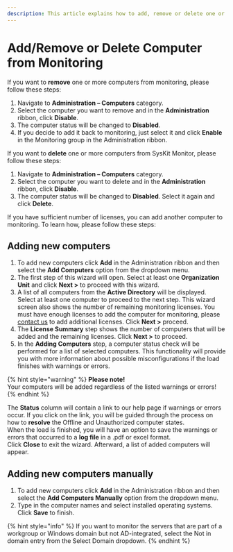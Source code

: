 ```yaml
---
description: This article explains how to add, remove or delete one or more computers from monitoring.
---
```


# Add/Remove or Delete Computer from Monitoring

If you want to **remove** one or more computers from monitoring, please follow these steps:

1. Navigate to **Administration – Computers** category.
2. Select the computer you want to remove and in the **Administration** ribbon, click **Disable**.
3. The computer status will be changed to **Disabled**.
4. If you decide to add it back to monitoring, just select it and click **Enable** in the Monitoring group in the Administration ribbon.

If you want to **delete** one or more computers from SysKit Monitor, please follow these steps:

1. Navigate to **Administration – Computers** category.
2. Select the computer you want to delete and in the **Administration** ribbon, click **Disable**.
3. The computer status will be changed to **Disabled**. Select it again and click **Delete**.

If you have sufficient number of licenses, you can add another computer to monitoring. To learn how, please follow these steps:

## Adding new computers

1. To add new computers click **Add** in the Administration ribbon and then select the **Add Computers** option from the dropdown menu.
2. The first step of this wizard will open. Select at least one **Organization Unit** and click **Next &gt;** to proceed with this wizard.
3. A list of all computers from the **Active Directory** will be displayed. Select at least one computer to proceed to the next step. This wizard screen also shows the number of remaining monitoring licenses. You must have enough licenses to add the computer for monitoring, please [contact us](https://www.syskit.com/company/contact-us) to add additional licenses. Click **Next &gt;** proceed.
4. The **License Summary** step shows the number of computers that will be added and the remaining licenses. Click **Next &gt;** to proceed.
5. In the **Adding Computers** step, a computer status check will be performed for a list of selected computers. This functionality will provide you with more information about possible misconfigurations if the load finishes with warnings or errors.

{% hint style="warning" %}
**Please note!**  
Your computers will be added regardless of the listed warnings or errors!
{% endhint %}

The **Status** column will contain a link to our help page if warnings or errors occur. If you click on the link, you will be guided through the process on how to **resolve** the Offline and Unauthorized computer states.  
When the load is finished, you will have an option to save the warnings or errors that occurred to a **log file** in a .pdf or excel format.  
Click **Close** to exit the wizard. Afterward, a list of added computers will appear.

## Adding new computers manually

1. To add new computers click **Add** in the Administration ribbon and then select the **Add Computers Manually** option from the dropdown menu.
2. Type in the computer names and select installed operating systems. Click **Save** to finish.

{% hint style="info" %}
If you want to monitor the servers that are part of a workgroup or Windows domain but not AD-integrated, select the Not in domain entry from the Select Domain dropdown.
{% endhint %}

